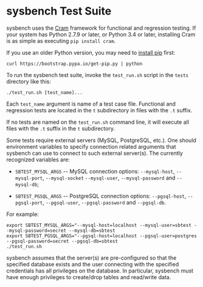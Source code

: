 sysbench Test Suite
===================

sysbench uses the [Cram](https://bitheap.org/cram/) framework for
functional and regression testing. If your system has Python 2.7.9 or
later, or Python 3.4 or later, installing Cram is as simple as executing
`pip install cram`.

If you use an older Python version, you may need to [install
pip](https://pip.pypa.io/en/latest/installing/) first:

``` {.example}
curl https://bootstrap.pypa.io/get-pip.py | python
```

To run the sysbench test suite, invoke the `test_run.sh` script in the
`tests` directory like this:

``` {.example}
./test_run.sh [test_name]...
```

Each `test_name` argument is name of a test case file. Functional and
regression tests are located in the `t` subdirectory in files with the
`.t` suffix.

If no tests are named on the `test_run.sh` command line, it will execute
all files with the `.t` suffix in the `t` subdirectory.

Some tests require external servers (MySQL, PostgreSQL, etc.). One
should environment variables to specify connection related arguments
that sysbench can use to connect to such external server(s). The
currently recognized variables are:

- `SBTEST_MYSQL_ARGS` -- MySQL connection options: `--mysql-host`,
  `--mysql-port`, `--mysql-socket` `--mysql-user`, `--mysql-password`
  and `--mysql-db`;

- `SBTEST_PGSQL_ARGS` -- PostgreSQL connection options: `--pgsql-host`,
  `--pgsql-port`, `--pgsql-user`, `--pgsql-password` and `--pgsql-db`.

For example:
``` {.example}
export SBTEST_MYSQL_ARGS="--mysql-host=localhost --mysql-user=sbtest --mysql-password=secret --mysql-db=sbtest
export SBTEST_PGSQL_ARGS="--pgsql-host=localhost --pgsql-user=postgres --pgsql-password=secret --pgsql-db=sbtest
./test_run.sh
```

sysbench assumes that the server(s) are pre-configured so that the
specified database exists and the user connecting with the specified
credentials has all privileges on the database. In particular, sysbench
must have enough privileges to create/drop tables and read/write data.
